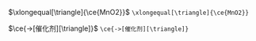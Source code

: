 $\xlongequal[\triangle]{\ce{MnO2}}$
`\xlongequal[\triangle]{\ce{MnO2}}`

$\ce{->[催化剂][\triangle]}$
`\ce{->[催化剂][\triangle]}`
